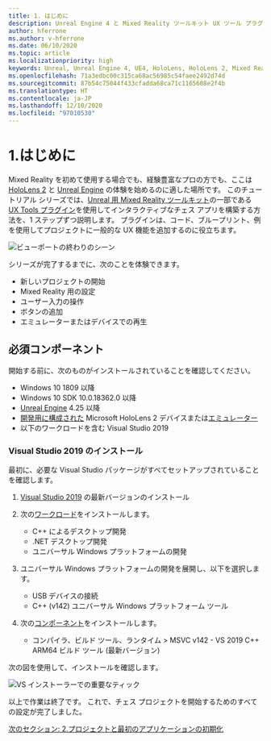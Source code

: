 ```yaml
---
title: 1. はじめに
description: Unreal Engine 4 と Mixed Reality ツールキット UX ツール プラグインを使用してチェス アプリを構築するためのチュートリアル シリーズのパート 6 の 1
author: hferrone
ms.author: v-hferrone
ms.date: 06/10/2020
ms.topic: article
ms.localizationpriority: high
keywords: Unreal, Unreal Engine 4, UE4, HoloLens, HoloLens 2, Mixed Reality, チュートリアル, はじめに, mrtk, uxt, UX ツール, ドキュメント, Mixed Reality ヘッドセット, Windows Mixed Reality ヘッドセット, 仮想現実ヘッドセット
ms.openlocfilehash: 71a3edbc00c315ca68ac56985c54faee2492d74d
ms.sourcegitcommit: 87b54c75044f433cfadda68ca71c1165608e2f4b
ms.translationtype: HT
ms.contentlocale: ja-JP
ms.lasthandoff: 12/10/2020
ms.locfileid: "97010530"
---
```

# <a name="1-getting-started"></a>1.はじめに

Mixed Reality を初めて使用する場合でも、経験豊富なプロの方でも、ここは [HoloLens 2](https://docs.microsoft.com/windows/mixed-reality/) と [Unreal Engine](https://www.unrealengine.com/en-US/) の体験を始めるのに適した場所です。 このチュートリアル シリーズでは、[Unreal 用 Mixed Reality ツールキット](https://github.com/microsoft/MixedRealityToolkit-Unreal)の一部である [UX Tools プラグイン](https://github.com/microsoft/MixedReality-UXTools-Unreal)を使用してインタラクティブなチェス アプリを構築する方法を、1 ステップずつ説明します。 プラグインは、コード、ブループリント、例を使用してプロジェクトに一般的な UX 機能を追加するのに役立ちます。 

![ビューポートの終わりのシーン](images/unreal-uxt/5-endscene.PNG)

シリーズが完了するまでに、次のことを体験できます。
* 新しいプロジェクトの開始
* Mixed Reality 用の設定
* ユーザー入力の操作
* ボタンの追加
* エミュレーターまたはデバイスでの再生

## <a name="prerequisites"></a>必須コンポーネント

開始する前に、次のものがインストールされていることを確認してください。
* Windows 10 1809 以降
* Windows 10 SDK 10.0.18362.0 以降
* [Unreal Engine](https://www.unrealengine.com/en-US/get-now) 4.25 以降
* [開発用に構成された](../../platform-capabilities-and-apis/using-visual-studio.md#enabling-developer-mode) Microsoft HoloLens 2 デバイスまたは[エミュレーター](../../platform-capabilities-and-apis/using-the-hololens-emulator.md#hololens-2-emulator-overview)
* 以下のワークロードを含む Visual Studio 2019

### <a name="installing-visual-studio-2019"></a>Visual Studio 2019 のインストール

最初に、必要な Visual Studio パッケージがすべてセットアップされていることを確認します。
1. [Visual Studio 2019](https://visualstudio.microsoft.com/downloads/) の最新バージョンのインストール
1. 次の[ワークロード](https://docs.microsoft.com/visualstudio/install/modify-visual-studio?#modify-workloads)をインストールします。
    * C++ によるデスクトップ開発
    * .NET デスクトップ開発
    * ユニバーサル Windows プラットフォームの開発
1. ユニバーサル Windows プラットフォームの開発を展開し、以下を選択します。 
    * USB デバイスの接続
    * C++ (v142) ユニバーサル Windows プラットフォーム ツール

1. 次の[コンポーネント](https://docs.microsoft.com/visualstudio/install/modify-visual-studio?#modify-individual-components)をインストールします。
    * コンパイラ、ビルド ツール、ランタイム > MSVC v142 - VS 2019 C++ ARM64 ビルド ツール (最新バージョン)

次の図を使用して、インストールを確認します。

![VS インストーラーでの重要なティック](images/unreal-uxt/1-install-the-tools.png)

以上で作業は終了です。 これで、チェス プロジェクトを開始するためのすべての設定が完了しました。

[次のセクション: 2.プロジェクトと最初のアプリケーションの初期化](unreal-uxt-ch2.md)